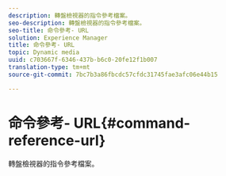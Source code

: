 ```yaml
---
description: 轉盤檢視器的指令參考檔案。
seo-description: 轉盤檢視器的指令參考檔案。
seo-title: 命令參考- URL
solution: Experience Manager
title: 命令參考- URL
topic: Dynamic media
uuid: c703667f-6346-437b-b6c0-20fe12f1b007
translation-type: tm+mt
source-git-commit: 7bc7b3a86fbcdc57cfdc31745fae3afc06e44b15

---
```



# 命令參考- URL{#command-reference-url}

轉盤檢視器的指令參考檔案。

